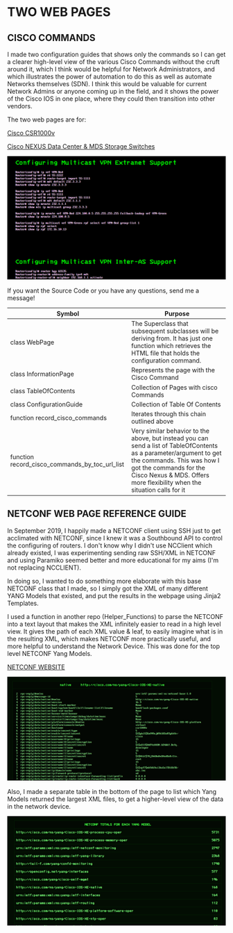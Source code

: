 # TWO WEB PAGES

## CISCO COMMANDS

I made two configuration guides that shows only the commands so I can get a clearer high-level view of the various Cisco Commands without the cruft around it, which I think would be helpful for Network Administrators, and which illustrates the power of automation to do this as well as automate Networks themselves (SDN). I think this would be valuable for current Network Admins or anyone coming up in the field, and it shows the power of the Cisco IOS in one place, where they could then transition into other vendors.

The two web pages are for:

[Cisco CSR1000v](https://mmulcahy222.github.io/configuration_csr_1000v.html)

[Cisco NEXUS Data Center & MDS Storage Switches](https://mmulcahy222.github.io/netconf.html)

![](images/csr_1000v.png)

If you want the Source Code or you have any questions, send me a message!

| Symbol                                         | Purpose                                                                                                                                                                                                                                                |
| ---------------------------------------------- | ------------------------------------------------------------------------------------------------------------------------------------------------------------------------------------------------------------------------------------------------------ |
| class WebPage                                  | The Superclass that subsequent subclasses will be deriving from. It has just one function which retrieves the HTML file that holds the configuration command.                                                                                          |
| class InformationPage                          | Represents the page with the Cisco Command                                                                                                                                                                                                             |
| class TableOfContents                          | Collection of Pages with cisco Commands                                                                                                                                                                                                                |
| class ConfigurationGuide                       | Collection of Table Of Contents                                                                                                                                                                                                                        |
| function record_cisco_commands                 | Iterates through this chain outlined above                                                                                                                                                                                                             |
| function record_cisco_commands_by_toc_url_list | Very similar behavior to the above, but instead you can send a list of TableOfContents as a parameter/argument to get the commands. This was how I got the commands for the Cisco Nexus & MDS. Offers more flexibility when the situation calls for it |

## NETCONF WEB PAGE REFERENCE GUIDE

In September 2019, I happily made a NETCONF client using SSH just to get acclimated with NETCONF, since I knew it was a Southbound API to control the configuring of routers. I don't know why I didn't use NCClient which already existed, I was experimenting sending raw SSH/XML in NETCONF and using Paramiko seemed better and more educational for my aims (I'm not replacing NCCLIENT).

In doing so, I wanted to do something more elaborate with this base NETCONF class that I made, so I simply got the XML of many different YANG Models that existed, and put the results in the webpage using Jinja2 Templates.

I used a function in another repo (Helper_Functions) to parse the NETCONF into a text layout that makes the XML infinitely easier to read in a high level view. It gives the path of each XML value & leaf, to easily imagine what is in the resulting XML, which makes NETCONF more practically useful, and more helpful to understand the Network Device. This was done for the top level NETCONF Yang Models.

[NETCONF WEBSITE](https://mmulcahy222.github.io/netconf.html)

![](images/netconf_native.png)

Also, I made a separate table in the bottom of the page to list which Yang Models returned the largest XML files, to get a higher-level view of the data in the network device.

![](images/netconf_totals.png)
